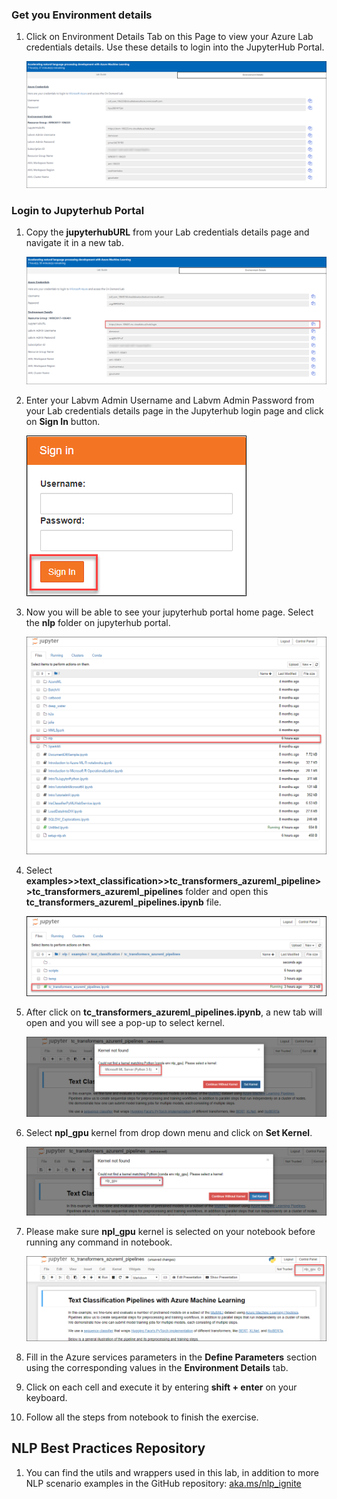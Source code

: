 ### Get you Environment details

1. Click on Environment Details Tab on this Page to view your Azure Lab credentials details. Use these details to login into the JupyterHub Portal.

     ![](images/username.png)
      
      
### Login to Jupyterhub Portal
1. Copy the **jupyterhubURL** from your Lab credentials details page and navigate it in a new tab.

      ![](images/jupyterurl.png)
      
1. Enter your Labvm Admin Username and Labvm Admin Password from your Lab credentials details page in the Jupyterhub login page and click on **Sign In** button.

     ![](images/sign1.png)
     
1. Now you will be able to see your jupyterhub portal home page. Select the **nlp** folder on jupyterhub portal.

     ![](images/nlp.png)
     
1. Select **examples>>text_classification>>tc_transformers_azureml_pipeline>>tc_transformers_azureml_pipelines** folder and open this
**tc_transformers_azureml_pipelines.ipynb** file.

     ![](images/pipeline.png)
     
1. After click on **tc_transformers_azureml_pipelines.ipynb**, a new tab will open and you will see a pop-up to select kernel.
   
   ![](images/popup.png)
     
1. Select **npl_gpu** kernel from drop down menu and click on **Set Kernel**.

    ![](images/nplgpu.png)
     
1. Please make sure **npl_gpu** kernel is selected on your notebook before running any command in notebook.

    ![](images/nplselect.png)   
     
1.  Fill in the Azure services parameters in the **Define Parameters** section using the corresponding values in the **Environment Details** tab.
1. Click on each cell and execute it by entering **shift + enter** on your keyboard.

1. Follow all the steps from notebook to finish the exercise.

## NLP Best Practices Repository

1. You can find the utils and wrappers used in this lab, in addition to more NLP scenario examples in the GitHub repository: [aka.ms/nlp_ignite](aka.ms/nlp_ignite)
